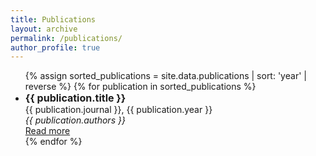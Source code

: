 ```yaml
---
title: Publications
layout: archive
permalink: /publications/
author_profile: true
---
```


<ul>
{% assign sorted_publications = site.data.publications | sort: 'year' | reverse %}
{% for publication in sorted_publications %}
<li style="font-size: 14px;"> <!-- Set the size for each list item -->
    <strong style="font-size: 16px;">{{ publication.title }}</strong><br> <!-- Larger size for titles -->
    {{ publication.journal }}, {{ publication.year }}<br>
    <em style="font-size: 14px;">{{ publication.authors }}</em><br>
    <a href="{{ publication.url }}">Read more</a>
</li>
{% endfor %}
</ul>

